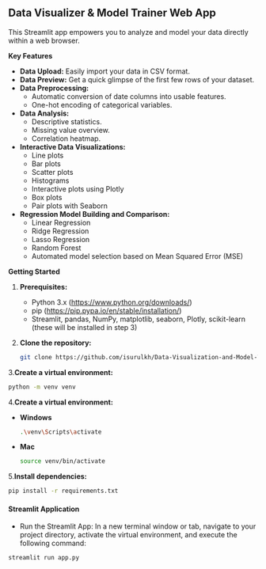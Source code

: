 ## Data Visualizer & Model Trainer Web App

This Streamlit app empowers you to analyze and model your data directly within a web browser.

**Key Features**

* **Data Upload:** Easily import your data in CSV format.
* **Data Preview:** Get a quick glimpse of the first few rows of your dataset.
* **Data Preprocessing:** 
    * Automatic conversion of date columns into usable features.
    * One-hot encoding of categorical variables.
* **Data Analysis:**
    * Descriptive statistics.
    * Missing value overview.
    * Correlation heatmap.
* **Interactive Data Visualizations:**
    * Line plots
    * Bar plots
    * Scatter plots
    * Histograms
    * Interactive plots using Plotly
    * Box plots
    * Pair plots with Seaborn 
* **Regression Model Building and Comparison:**
    * Linear Regression
    * Ridge Regression
    * Lasso Regression
    * Random Forest 
    * Automated model selection based on Mean Squared Error (MSE)

**Getting Started**

1. **Prerequisites:**
   * Python 3.x (https://www.python.org/downloads/)
   * pip (https://pip.pypa.io/en/stable/installation/)
   * Streamlit, pandas, NumPy, matplotlib, seaborn, Plotly, scikit-learn (these will be installed in step 3)

2. **Clone the repository:**
   ```bash
   git clone https://github.com/isurulkh/Data-Visualization-and-Model-Training-Web-App-with-Streamlit.git)

3.**Create a virtual environment:**

  ```bash
  python -m venv venv
  
  ```
4.**Create a virtual environment:**

  * **Windows**
    ```bash
    .\venv\Scripts\activate
    ```
  
 *  **Mac**
    ```bash
    source venv/bin/activate
    ```

5.**Install dependencies:**

  ```bash
  pip install -r requirements.txt
  
  ```
#### Streamlit Application

* Run the Streamlit App: In a new terminal window or tab, navigate to your project directory, activate the virtual environment, and execute the following command:
 ```bash
streamlit run app.py
 ```


